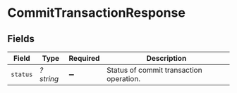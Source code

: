 # CommitTransactionResponse


## Fields

| Field                                   | Type                                    | Required                                | Description                             |
| --------------------------------------- | --------------------------------------- | --------------------------------------- | --------------------------------------- |
| `status`                                | *?string*                               | :heavy_minus_sign:                      | Status of commit transaction operation. |